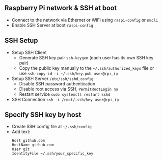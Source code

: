 ## Raspberry Pi network & SSH at boot
- Connect to the network via Ethernet or WiFi using `raspi-config` or `nmcli`
- Enable SSH Server at boot `raspi-config`
## SSH Setup
- Setup SSH Client
    - Generate SSH key pair `ssh-keygen` (each user has its own SSH key pair)
    - Copy the public key manually to the `~/.ssh/authorized_keys` file or use `ssh-copy-id -i ~/.ssh/key.pub user@rpi_ip`
- Setup SSH Server `/etc/ssh/sshd_config`
    - Disable SSH password authentication
    - Disable root access via SSH, `PermitRootLogin no`
    - Restart service `sudo systemctl restart sshd`
- SSH Connection `ssh -i /root/.ssh/key user@rpi_ip`
## Specify SSH key by host
- Create SSH config file at `~/.ssh/config`
- Add text:
    ```
    Host github.com
    HostName github.com
    User git
    IdentityFile ~/.ssh/your_specific_key
    ```
